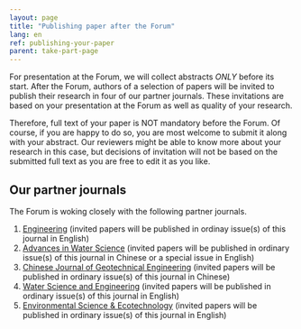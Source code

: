 ```yaml
---
layout: page
title: "Publishing paper after the Forum"
lang: en
ref: publishing-your-paper
parent: take-part-page
---
```

For presentation at the Forum, we will collect abstracts *ONLY* before its start. After the Forum, authors of a selection of papers will be invited to publish their research in four of our partner journals. These invitations are based on your presentation at the Forum as well as quality of your research.

Therefore, full text of your paper is NOT mandatory before the Forum. Of course, if you are happy to do so, you are most welcome to submit it along with your abstract. Our reviewers might be able to know more about your research in this case, but decisions of invitation will not be based on the submitted full text as you are free to edit it as you like.

## Our partner journals

The Forum is woking closely with the following partner journals.

1. [Engineering](http://www.engineering.org.cn) (invited papers will be published in ordinay issue(s) of this journal in English)
2. [Advances in Water Science](http://skxjz.nhri.cn) (invited papers will be published in ordinary issue(s) of this journal in Chinese or a special issue in English)
3. [Chinese Journal of Geotechnical Engineering](http://www.cgejournal.com/) (invited papers will be published in ordinary issue(s) of this journal in Chinese)
4. [Water Science and Engineering](http://wse.hhu.edu.cn:8080/water/EN/volumn/home.shtml) (invited papers will be published in ordinary issue(s) of this journal in English)
5. [Environmental Science & Ecotechnology](https://www.journals.elsevier.com/environmental-science-and-ecotechnology) (invited papers will be published in ordinary issue(s) of this journal in English)
